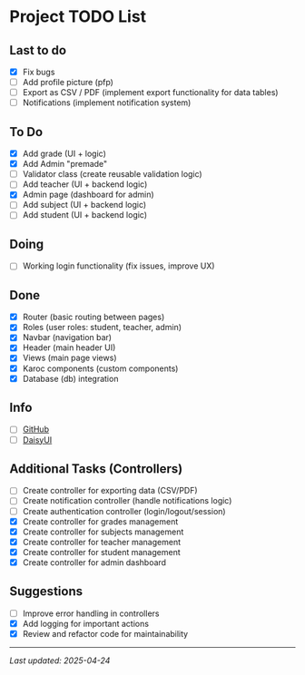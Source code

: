 # Project TODO List

## Last to do
- [x] Fix bugs
- [ ] Add profile picture (pfp)
- [ ] Export as CSV / PDF (implement export functionality for data tables)
- [ ] Notifications (implement notification system)

## To Do
- [x] Add grade (UI + logic)
- [x] Add Admin "premade"
- [ ] Validator class (create reusable validation logic)
- [ ] Add teacher (UI + backend logic)
- [x] Admin page (dashboard for admin)
- [ ] Add subject (UI + backend logic)
- [ ] Add student (UI + backend logic)

## Doing
- [ ] Working login functionality (fix issues, improve UX)

## Done
- [x] Router (basic routing between pages)
- [x] Roles (user roles: student, teacher, admin)
- [x] Navbar (navigation bar)
- [x] Header (main header UI)
- [x] Views (main page views)
- [x] Karoc components (custom components)
- [x] Database (db) integration

## Info
- [ ] [GitHub](https://github.com/)
- [ ] [DaisyUI](https://daisyui.com/)

## Additional Tasks (Controllers)
- [ ] Create controller for exporting data (CSV/PDF)
- [ ] Create notification controller (handle notifications logic)
- [ ] Create authentication controller (login/logout/session)
- [x] Create controller for grades management
- [x] Create controller for subjects management
- [x] Create controller for teacher management
- [x] Create controller for student management
- [x] Create controller for admin dashboard

## Suggestions
- [ ] Improve error handling in controllers
- [x] Add logging for important actions
- [x] Review and refactor code for maintainability

---
_Last updated: 2025-04-24_

